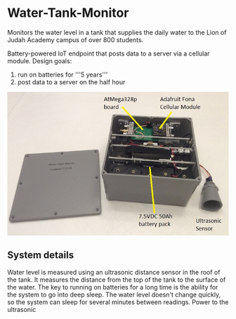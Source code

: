 # Water-Tank-Monitor
Monitors the water level in a tank that supplies the daily water to the Lion of Judah Academy campus of over 800 students.

Battery-powered IoT endpoint that posts data to a server via a cellular module.
Design goals:
1. run on batteries for '''5 years'''
2. post data to a server on the half hour

![Water Level Monitor](doc/WaterLevelMonitorBox.JPG)

## System details
Water level is measured using an ultrasonic distance sensor in the roof of the tank. It measures the
distance from the top of the tank to the surface of the water.
The key to running on batteries for a long time is the ability for the system to go into deep sleep.
The water level doesn't change quickly, so the system can sleep for several minutes between readings.
Power to the ultrasonic 
